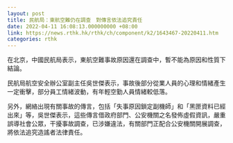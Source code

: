 ```yaml
---
layout: post
title: 民航局：東航空難仍在調查　對傳言依法追究責任
date: 2022-04-11 16:08:13.000000000 +08:00
link: https://news.rthk.hk/rthk/ch/component/k2/1643467-20220411.htm
categories: rthk
---
```


在北京，中國民航局表示，東航空難事故原因還在調查中，暫不能為原因和性質下結論。

民航局航空安全辦公室副主任吳世傑表示，事故後部分從業人員的心理和情緒產生一定衝擊，部分員工情緒波動，有年輕空勤人員情緒較低落。

另外，網絡出現有關事故的傳言，包括「失事原因鎖定副機師」和「黑匣資料已經出來」等，吳世傑表示，這些傳言借政府部門、公安機關之名發佈虛假資訊，嚴重誤導社會公眾，干擾事故調查，已涉嫌違法，有關部門正配合公安機關開展調查，將依法追究造謠者法律責任。
